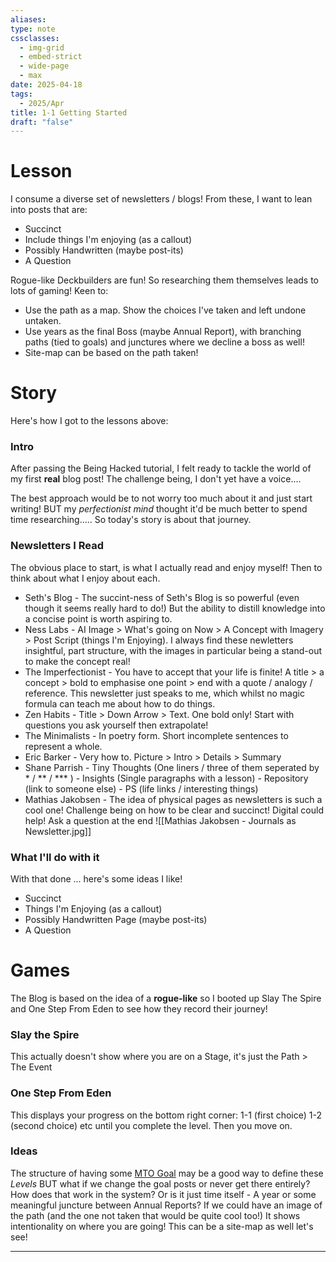 ```yaml
---
aliases: 
type: note
cssclasses:
  - img-grid
  - embed-strict
  - wide-page
  - max
date: 2025-04-18
tags:
  - 2025/Apr
title: 1-1 Getting Started
draft: "false"
---
```

# Lesson
I consume a diverse set of newsletters / blogs!  From these, I want to lean into posts that are:
- Succinct 
- Include things I'm enjoying (as a callout)
- Possibly Handwritten (maybe post-its)
- A Question

Rogue-like Deckbuilders are fun!  So researching them themselves leads to lots of gaming!  Keen to:
- Use the path as a map.  Show the choices I've taken and left undone untaken.
- Use years as the final Boss (maybe Annual Report), with branching paths (tied to goals) and junctures where we decline a boss as well!
- Site-map can be based on the path taken!

# Story
Here's how I got to the lessons above:
### Intro
After passing the Being Hacked tutorial, I felt ready to tackle the world of my first **real** blog post!  The challenge being, I don't yet have a voice....

The best approach would be to not worry too much about it and just start writing!  BUT my *perfectionist mind* thought it'd be much better to spend time researching.....  So today's story is about that journey.
### Newsletters I Read
The obvious place to start, is what I actually read and enjoy myself!  Then to think about what I enjoy about each.

- Seth's Blog - The succint-ness of Seth's Blog is so powerful (even though it seems really hard to do!)  But the ability to distill knowledge into a concise point is worth aspiring to.
- Ness Labs - AI Image > What's going on Now > A Concept with Imagery > Post Script (things I'm Enjoying).  I always find these newletters insightful, part structure, with the images in particular being a stand-out to make the concept real!
- The Imperfectionist - You have to accept that your life is finite!  A title > a concept > bold to emphasise one point > end with a quote / analogy / reference.  This newsletter just speaks to me, which whilst no magic formula can teach me about how to do things. 
- Zen Habits - Title > Down Arrow > Text.  One bold only!  Start with questions you ask yourself then extrapolate!
- The Minimalists - In poetry form.  Short incomplete sentences to represent a whole.
- Eric Barker - Very how to.  Picture > Intro > Details > Summary
- Shane Parrish - Tiny Thoughts (One liners / three of them seperated by * / ** / *** ) - Insights (Single paragraphs with a lesson) - Repository (link to someone else) - PS (life links / interesting things)
- Mathias Jakobsen - The idea of physical pages as newsletters is such a cool one! Challenge being on how to be clear and succinct!  Digital could help!  Ask a question at the end
![[Mathias Jakobsen - Journals as Newsletter.jpg]]

### What I'll do with it

With that done ... here's some ideas I like!
- Succinct 
- Things I'm Enjoying (as a callout)
- Possibly Handwritten Page (maybe post-its)
- A Question

# Games
The Blog is based on the idea of a **rogue-like** so I booted up Slay The Spire and One Step From Eden to see how they record their journey!
### Slay the Spire
This actually doesn't show where you are on a Stage, it's just the Path > The Event
### One Step From Eden
This displays your progress on the bottom right corner:
1-1 (first choice) 1-2 (second choice) etc until you complete the level.  Then you move on.
### Ideas
The structure of having some [MTO Goal](https://aaron.com/2013/08/13/the-best-goal-achievement-strategy/) may be a good way to define these *Levels* BUT what if we change the goal posts or never get there entirely?  How does that work in the system?  Or is it just time itself - A year or some meaningful juncture between Annual Reports? 
If we could have an image of the path (and the one not taken that would be quite cool too!)  It shows intentionality on where you are going!
This can be a site-map as well let's see!

---
